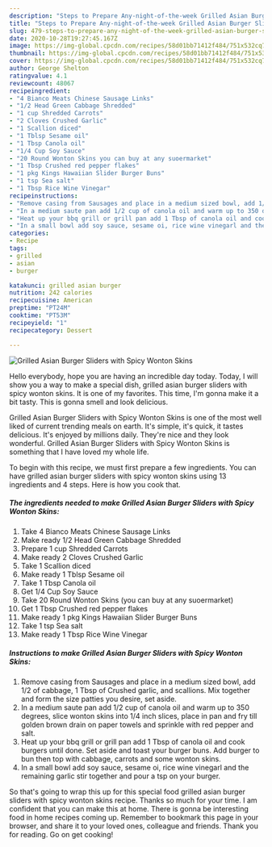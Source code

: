 ```yaml
---
description: "Steps to Prepare Any-night-of-the-week Grilled Asian Burger Sliders with Spicy Wonton Skins"
title: "Steps to Prepare Any-night-of-the-week Grilled Asian Burger Sliders with Spicy Wonton Skins"
slug: 479-steps-to-prepare-any-night-of-the-week-grilled-asian-burger-sliders-with-spicy-wonton-skins
date: 2020-10-28T19:27:45.167Z
image: https://img-global.cpcdn.com/recipes/58d01bb71412f484/751x532cq70/grilled-asian-burger-sliders-with-spicy-wonton-skins-recipe-main-photo.jpg
thumbnail: https://img-global.cpcdn.com/recipes/58d01bb71412f484/751x532cq70/grilled-asian-burger-sliders-with-spicy-wonton-skins-recipe-main-photo.jpg
cover: https://img-global.cpcdn.com/recipes/58d01bb71412f484/751x532cq70/grilled-asian-burger-sliders-with-spicy-wonton-skins-recipe-main-photo.jpg
author: George Shelton
ratingvalue: 4.1
reviewcount: 48067
recipeingredient:
- "4 Bianco Meats Chinese Sausage Links"
- "1/2 Head Green Cabbage Shredded"
- "1 cup Shredded Carrots"
- "2 Cloves Crushed Garlic"
- "1 Scallion diced"
- "1 Tblsp Sesame oil"
- "1 Tbsp Canola oil"
- "1/4 Cup Soy Sauce"
- "20 Round Wonton Skins you can buy at any suoermarket"
- "1 Tbsp Crushed red pepper flakes"
- "1 pkg Kings Hawaiian Slider Burger Buns"
- "1 tsp Sea salt"
- "1 Tbsp Rice Wine Vinegar"
recipeinstructions:
- "Remove casing from Sausages and place in a medium sized bowl, add 1/2 of cabbage, 1 Tbsp of Crushed garlic, and scallions. Mix together and form the size patties you desire, set aside."
- "In a medium saute pan add 1/2 cup of canola oil and warm up to 350 degrees, slice wonton skins into 1/4 inch slices, place in pan and fry till golden brown drain on paper towels and sprinkle with red pepper and salt."
- "Heat up your bbq grill or grill pan add 1 Tbsp of canola oil and cook burgers until done. Set aside and toast your burger buns. Add burger to bun then top with cabbage, carrots and some wonton skins."
- "In a small bowl add soy sauce, sesame oi, rice wine vinegarl and the remaining garlic stir together and pour a tsp on your burger."
categories:
- Recipe
tags:
- grilled
- asian
- burger

katakunci: grilled asian burger 
nutrition: 242 calories
recipecuisine: American
preptime: "PT24M"
cooktime: "PT53M"
recipeyield: "1"
recipecategory: Dessert

---
```



![Grilled Asian Burger Sliders with Spicy Wonton Skins](https://img-global.cpcdn.com/recipes/58d01bb71412f484/751x532cq70/grilled-asian-burger-sliders-with-spicy-wonton-skins-recipe-main-photo.jpg)

Hello everybody, hope you are having an incredible day today. Today, I will show you a way to make a special dish, grilled asian burger sliders with spicy wonton skins. It is one of my favorites. This time, I'm gonna make it a bit tasty. This is gonna smell and look delicious.



Grilled Asian Burger Sliders with Spicy Wonton Skins is one of the most well liked of current trending meals on earth. It's simple, it's quick, it tastes delicious. It's enjoyed by millions daily. They're nice and they look wonderful. Grilled Asian Burger Sliders with Spicy Wonton Skins is something that I have loved my whole life.


To begin with this recipe, we must first prepare a few ingredients. You can have grilled asian burger sliders with spicy wonton skins using 13 ingredients and 4 steps. Here is how you cook that.

<!--inarticleads1-->

##### The ingredients needed to make Grilled Asian Burger Sliders with Spicy Wonton Skins:

1. Take 4 Bianco Meats Chinese Sausage Links
1. Make ready 1/2 Head Green Cabbage Shredded
1. Prepare 1 cup Shredded Carrots
1. Make ready 2 Cloves Crushed Garlic
1. Take 1 Scallion diced
1. Make ready 1 Tblsp Sesame oil
1. Take 1 Tbsp Canola oil
1. Get 1/4 Cup Soy Sauce
1. Take 20 Round Wonton Skins (you can buy at any suoermarket)
1. Get 1 Tbsp Crushed red pepper flakes
1. Make ready 1 pkg Kings Hawaiian Slider Burger Buns
1. Take 1 tsp Sea salt
1. Make ready 1 Tbsp Rice Wine Vinegar




<!--inarticleads2-->

##### Instructions to make Grilled Asian Burger Sliders with Spicy Wonton Skins:

1. Remove casing from Sausages and place in a medium sized bowl, add 1/2 of cabbage, 1 Tbsp of Crushed garlic, and scallions. Mix together and form the size patties you desire, set aside.
1. In a medium saute pan add 1/2 cup of canola oil and warm up to 350 degrees, slice wonton skins into 1/4 inch slices, place in pan and fry till golden brown drain on paper towels and sprinkle with red pepper and salt.
1. Heat up your bbq grill or grill pan add 1 Tbsp of canola oil and cook burgers until done. Set aside and toast your burger buns. Add burger to bun then top with cabbage, carrots and some wonton skins.
1. In a small bowl add soy sauce, sesame oi, rice wine vinegarl and the remaining garlic stir together and pour a tsp on your burger.




So that's going to wrap this up for this special food grilled asian burger sliders with spicy wonton skins recipe. Thanks so much for your time. I am confident that you can make this at home. There is gonna be interesting food in home recipes coming up. Remember to bookmark this page in your browser, and share it to your loved ones, colleague and friends. Thank you for reading. Go on get cooking!
